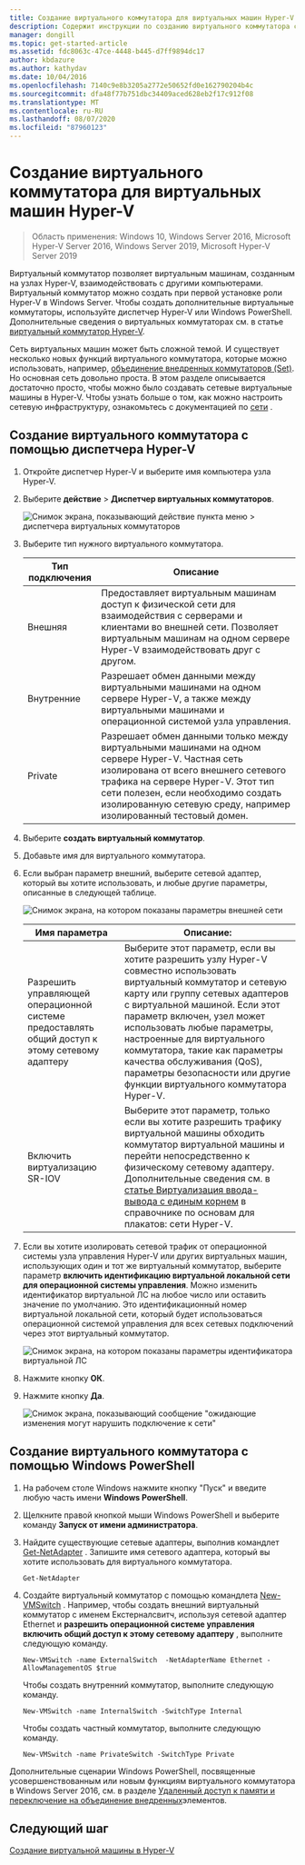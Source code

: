 ```yaml
---
title: Создание виртуального коммутатора для виртуальных машин Hyper-V
description: Содержит инструкции по созданию виртуального коммутатора с помощью диспетчера Hyper-V или Windows PowerShell.
manager: dongill
ms.topic: get-started-article
ms.assetid: fdc8063c-47ce-4448-b445-d7ff9894dc17
author: kbdazure
ms.author: kathydav
ms.date: 10/04/2016
ms.openlocfilehash: 7140c9e8b3205a2772e50652fd0e162790204b4c
ms.sourcegitcommit: dfa48f77b751dbc34409aced628eb2f17c912f08
ms.translationtype: MT
ms.contentlocale: ru-RU
ms.lasthandoff: 08/07/2020
ms.locfileid: "87960123"
---
```

# <a name="create-a-virtual-switch-for-hyper-v-virtual-machines"></a>Создание виртуального коммутатора для виртуальных машин Hyper-V

>Область применения: Windows 10, Windows Server 2016, Microsoft Hyper-V Server 2016, Windows Server 2019, Microsoft Hyper-V Server 2019

Виртуальный коммутатор позволяет виртуальным машинам, созданным на узлах Hyper-V, взаимодействовать с другими компьютерами. Виртуальный коммутатор можно создать при первой установке роли Hyper-V в Windows Server. Чтобы создать дополнительные виртуальные коммутаторы, используйте диспетчер Hyper-V или Windows PowerShell. Дополнительные сведения о виртуальных коммутаторах см. в статье [виртуальный коммутатор Hyper-V](../../hyper-v-virtual-switch/Hyper-V-Virtual-Switch.md).

Сеть виртуальных машин может быть сложной темой. И существует несколько новых функций виртуального коммутатора, которые можно использовать, например, [объединение внедренных коммутаторов (Set)](../../hyper-v-virtual-switch/RDMA-and-Switch-Embedded-Teaming.md#switch-embedded-teaming-set). Но основная сеть довольно проста. В этом разделе описывается достаточно просто, чтобы можно было создавать сетевые виртуальные машины в Hyper-V. Чтобы узнать больше о том, как можно настроить сетевую инфраструктуру, ознакомьтесь с документацией по [сети](../../../networking/index.yml) .

## <a name="create-a-virtual-switch-by-using-hyper-v-manager"></a>Создание виртуального коммутатора с помощью диспетчера Hyper-V

1.  Откройте диспетчер Hyper-V и выберите имя компьютера узла Hyper-V.

2.  Выберите **действие**  >  **Диспетчер виртуальных коммутаторов**.

    ![Снимок экрана, показывающий действие пункта меню > диспетчера виртуальных коммутаторов](../media/Hyper-V-Action-VSwitchManager.png)

3.  Выберите тип нужного виртуального коммутатора.

    |Тип подключения|Описание|
    |-------------------|---------------|
    |Внешняя|Предоставляет виртуальным машинам доступ к физической сети для взаимодействия с серверами и клиентами во внешней сети. Позволяет виртуальным машинам на одном сервере Hyper-V взаимодействовать друг с другом.|
    |Внутренние|Разрешает обмен данными между виртуальными машинами на одном сервере Hyper-V, а также между виртуальными машинами и операционной системой узла управления.|
    |Private|Разрешает обмен данными только между виртуальными машинами на одном сервере Hyper-V. Частная сеть изолирована от всего внешнего сетевого трафика на сервере Hyper-V. Этот тип сети полезен, если необходимо создать изолированную сетевую среду, например изолированный тестовый домен.|

4.  Выберите **создать виртуальный коммутатор**.

5.  Добавьте имя для виртуального коммутатора.

6.  Если выбран параметр внешний, выберите сетевой адаптер, который вы хотите использовать, и любые другие параметры, описанные в следующей таблице.

    ![Снимок экрана, на котором показаны параметры внешней сети](../media/Hyper-V-NewVSwitch-ExternalOptions.png)

    |Имя параметра|Описание:|
    |----------------|---------------|
    |Разрешить управляющей операционной системе предоставлять общий доступ к этому сетевому адаптеру|Выберите этот параметр, если вы хотите разрешить узлу Hyper-V совместно использовать виртуальный коммутатор и сетевую карту или группу сетевых адаптеров с виртуальной машиной. Если этот параметр включен, узел может использовать любые параметры, настроенные для виртуального коммутатора, такие как параметры качества обслуживания (QoS), параметры безопасности или другие функции виртуального коммутатора Hyper-V.|
    |Включить виртуализацию SR-IOV|Выберите этот параметр, только если вы хотите разрешить трафику виртуальной машины обходить коммутатор виртуальной машины и перейти непосредственно к физическому сетевому адаптеру. Дополнительные сведения см. в [статье Виртуализация ввода-вывода с единым корнем](https://technet.microsoft.com/library/dn641211.aspx#Sec4) в справочнике по основам для плакатов: сети Hyper-V.|

7.  Если вы хотите изолировать сетевой трафик от операционной системы узла управления Hyper-V или других виртуальных машин, использующих один и тот же виртуальный коммутатор, выберите параметр **включить идентификацию виртуальной локальной сети для операционной системы управления**. Можно изменить идентификатор виртуальной ЛС на любое число или оставить значение по умолчанию. Это идентификационный номер виртуальной локальной сети, который будет использоваться операционной системой управления для всех сетевых подключений через этот виртуальный коммутатор.

    ![Снимок экрана, на котором показаны параметры идентификатора виртуальной ЛС](../media/Hyper-V-NewSwitch-VLAN.png)

8.  Нажмите кнопку **ОК**.

9. Нажмите кнопку **Да**.

    ![Снимок экрана, показывающий сообщение "ожидающие изменения могут нарушить подключение к сети"](../media/Hyper-V-NewVSwitch-DisruptNetwork.png)

## <a name="create-a-virtual-switch-by-using-windows-powershell"></a>Создание виртуального коммутатора с помощью Windows PowerShell

1.  На рабочем столе Windows нажмите кнопку "Пуск" и введите любую часть имени **Windows PowerShell**.

2.  Щелкните правой кнопкой мыши Windows PowerShell и выберите команду **Запуск от имени администратора**.

3.  Найдите существующие сетевые адаптеры, выполнив командлет [Get-NetAdapter](https://technet.microsoft.com/library/jj130867.aspx) . Запишите имя сетевого адаптера, который вы хотите использовать для виртуального коммутатора.

    ```
    Get-NetAdapter
    ```

4.  Создайте виртуальный коммутатор с помощью командлета [New-VMSwitch](https://technet.microsoft.com/library/hh848455.aspx) . Например, чтобы создать внешний виртуальный коммутатор с именем Екстерналсвитч, используя сетевой адаптер Ethernet и **разрешить операционной системе управления включить общий доступ к этому сетевому адаптеру** , выполните следующую команду.

    ```
    New-VMSwitch -name ExternalSwitch  -NetAdapterName Ethernet -AllowManagementOS $true
    ```

    Чтобы создать внутренний коммутатор, выполните следующую команду.

    ```
    New-VMSwitch -name InternalSwitch -SwitchType Internal
    ```

    Чтобы создать частный коммутатор, выполните следующую команду.

    ```
    New-VMSwitch -name PrivateSwitch -SwitchType Private
    ```

Дополнительные сценарии Windows PowerShell, посвященные усовершенствованным или новым функциям виртуального коммутатора в Windows Server 2016, см. в разделе [Удаленный доступ к памяти и переключение на объединение внедренных](../../hyper-v-virtual-switch/RDMA-and-Switch-Embedded-Teaming.md)элементов.


## <a name="next-step"></a>Следующий шаг
[Создание виртуальной машины в Hyper-V](Create-a-virtual-machine-in-Hyper-V.md)



